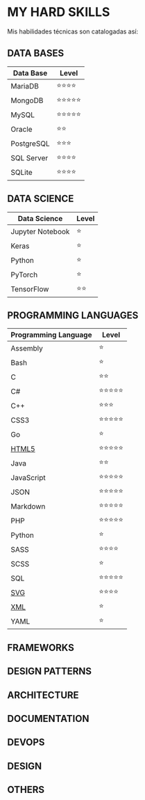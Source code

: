 # MY HARD SKILLS

Mis habilidades técnicas son catalogadas así:

## DATA BASES

| Data Base  | Level                          |
| ---------- | ------------------------------ |
| MariaDB    | :star::star::star::star:       |
| MongoDB    | :star::star::star::star::star: |
| MySQL      | :star::star::star::star::star: |
| Oracle     | :star::star:                   |
| PostgreSQL | :star::star::star:             |
| SQL Server | :star::star::star::star:       |
| SQLite     | :star::star::star::star:       |

## DATA SCIENCE

| Data Science     | Level        |
| ---------------- | ------------ |
| Jupyter Notebook | :star:       |
| Keras            | :star:       |
| Python           | :star:       |
| PyTorch          | :star:       |
| TensorFlow       | :star::star: |

## PROGRAMMING LANGUAGES

| Programming Language      | Level                          |
| ------------------------- | ------------------------------ |
| Assembly                  | :star:                         |
| Bash                      | :star:                         |
| C                         | :star::star:                   |
| C#                        | :star::star::star::star::star: |
| C++                       | :star::star::star:             |
| CSS3                      | :star::star::star::star::star: |
| Go                        | :star:                         |
| [HTML5](./html/README.md) | :star::star::star::star::star: |
| Java                      | :star::star:                   |
| JavaScript                | :star::star::star::star::star: |
| JSON                      | :star::star::star::star::star: |
| Markdown                  | :star::star::star::star::star: |
| PHP                       | :star::star::star::star::star: |
| Python                    | :star:                         |
| SASS                      | :star::star::star::star:       |
| SCSS                      | :star:                         |
| SQL                       | :star::star::star::star::star: |
| [SVG](./svg/README.md)    | :star::star::star::star:       |
| [XML](./xml/README.md)    | :star:                         |
| YAML                      | :star:                         |

## FRAMEWORKS

## DESIGN PATTERNS

## ARCHITECTURE

## DOCUMENTATION

## DEVOPS

## DESIGN

## OTHERS
